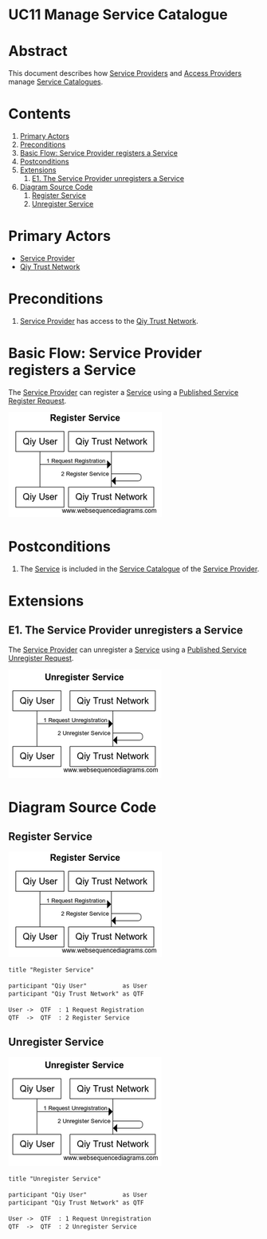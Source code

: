 # UC11 Manage Service Catalogue


# Abstract

This document describes how [Service Providers](../Definitions.md#service-provider) and [Access Providers](../Definitions.md#access-provider) manage [Service Catalogues](../Definitions.md#service-catalogue).


# Contents


1. [Primary Actors](#primary-actors)
1. [Preconditions](#preconditions)
1. [Basic Flow: Service Provider registers a Service](#basic-flow-service-provider-registers-a-service)
1. [Postconditions](#postconditions)
1. [Extensions](#extensions)
	1. [E1. The Service Provider unregisters a Service](#e1-the-service-provider-unregisters-a-service)
1. [Diagram Source Code](#diagram-source-code)
	1. [Register Service](#register-service)
	1. [Unregister Service](#unregister-service)


# Primary Actors

* [Service Provider](../Definitions.md#service-provider)
* [Qiy Trust Network](../Definitions.md#qiy-trust-network)


# Preconditions

1. [Service Provider](../Definitions.md#service-provider) has access to the [Qiy Trust Network](../Definitions.md#qiy-trust-network).


# Basic Flow: Service Provider registers a Service

The [Service Provider](../Definitions.md#service-provider) can register a [Service](../Definitions.md#service) using a [Published Service Register Request](../Definitions.md#published-service-register-request).

![Register Service](../images/Register_Service_-_UC11.png)


# Postconditions

1. The [Service](../Definitions.md#service) is included in the [Service Catalogue](../Definitions.md#service-catalogue) of the [Service Provider](../Definitions.md#service-provider).


# Extensions

## E1. The Service Provider unregisters a Service

The [Service Provider](../Definitions.md#service-provider) can unregister a [Service](../Definitions.md#service) using a [Published Service Unregister Request](../Definitions.md#published-service-unregister-request).

![Unregister Service](../images/Unregister_Service_-_UC11.png)


# Diagram Source Code

## Register Service

![Register Service](../images/Register_Service_-_UC11.png)

```
title "Register Service"

participant "Qiy User"          as User
participant "Qiy Trust Network" as QTF

User ->  QTF  : 1 Request Registration
QTF  ->  QTF  : 2 Register Service
```

## Unregister Service

![Unregister Service](../images/Unregister_Service_-_UC11.png)

```
title "Unregister Service"

participant "Qiy User"          as User
participant "Qiy Trust Network" as QTF

User ->  QTF  : 1 Request Unregistration
QTF  ->  QTF  : 2 Unregister Service
```

